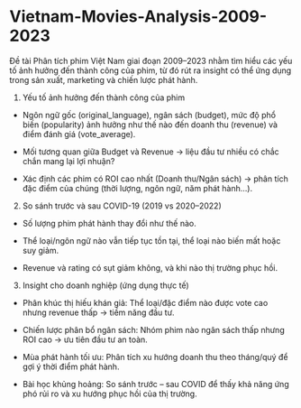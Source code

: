 # Vietnam-Movies-Analysis-2009-2023
Đề tài Phân tích phim Việt Nam giai đoạn 2009–2023 nhằm tìm hiểu các yếu tố ảnh hưởng đến thành công của phim, từ đó rút ra insight có thể ứng dụng trong sản xuất, marketing và chiến lược phát hành.

1. Yếu tố ảnh hưởng đến thành công của phim

- Ngôn ngữ gốc (original_language), ngân sách (budget), mức độ phổ biến (popularity) ảnh hưởng như thế nào đến doanh thu (revenue) và điểm đánh giá (vote_average).

- Mối tương quan giữa Budget và Revenue → liệu đầu tư nhiều có chắc chắn mang lại lợi nhuận?

- Xác định các phim có ROI cao nhất (Doanh thu/Ngân sách) → phân tích đặc điểm của chúng (thời lượng, ngôn ngữ, năm phát hành…).

2. So sánh trước và sau COVID-19 (2019 vs 2020–2022)

- Số lượng phim phát hành thay đổi như thế nào.

- Thể loại/ngôn ngữ nào vẫn tiếp tục tồn tại, thể loại nào biến mất hoặc suy giảm.

- Revenue và rating có sụt giảm không, và khi nào thị trường phục hồi.

3. Insight cho doanh nghiệp (ứng dụng thực tế)

- Phân khúc thị hiếu khán giả: Thể loại/đặc điểm nào được vote cao nhưng revenue thấp → tiềm năng đầu tư.

- Chiến lược phân bổ ngân sách: Nhóm phim nào ngân sách thấp nhưng ROI cao → ưu tiên đầu tư an toàn.

- Mùa phát hành tối ưu: Phân tích xu hướng doanh thu theo tháng/quý để gợi ý thời điểm phát hành.

- Bài học khủng hoảng: So sánh trước – sau COVID để thấy khả năng ứng phó rủi ro và xu hướng phục hồi của thị trường.

